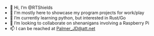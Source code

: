 - 👋 Hi, I’m @RTShields
- 👀 I'm mostly here to showcase my program projects for work/play
- 🌱 I’m currently learning python, but interested in Rust/Go
- 💞️ I’m looking to collaborate on shenanigans involving a Raspberry Pi
- 📫 I can be reached at Palmer_JD@att.net

<!---
RTShields/RTShields is a ✨ special ✨ repository because its `README.md` (this file) appears on your GitHub profile.
You can click the Preview link to take a look at your changes.
--->
